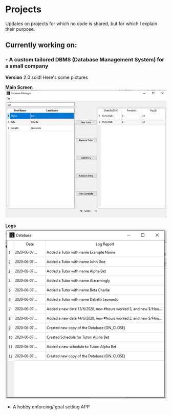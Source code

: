 # Projects
Updates on projects for which no code is shared, but for which I explain their purpose.

## Currently working on:
### - A custom tailored DBMS (Database Management System) for a small company
  **Version** 2.0 sold! Here's some pictures

  **Main Screen**
  ![Main Window](DBMS_mainscreen.png)

  **Logs**
  ![Logs](DBMS_Logs.png)
        
- A hobby enforcing/ goal setting APP
